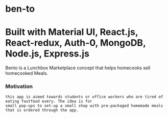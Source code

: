 # ben-to
Built with Material UI, React.js, React-redux, Auth-0, MongoDB, Node.js, Express.js
=======
Bento is a Lunchbox Marketplace concept that helps homecooks sell homecooked Meals. 

### Motivation
    this app is aimed towards students or office workers who are tired of eating fastfood every. The idea is for
    small pop-ups to set-up a small shop with pre-packaged homemade meals that is ordered through the app. 
